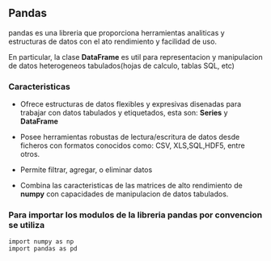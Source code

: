 ## Pandas

pandas es una libreria que proporciona herramientas analiticas y estructuras de datos con el ato rendimiento y facilidad de uso.

En particular, la clase **DataFrame** es util para representacion y manipulacion de datos heterogeneos tabulados(hojas de calculo, tablas SQL, etc)

### Caracteristicas

- Ofrece estructuras de datos flexibles y expresivas disenadas para trabajar con datos tabulados y etiquetados, esta son: **Series** y **DataFrame**

- Posee herramientas robustas de lectura/escritura de datos desde ficheros con formatos conocidos como: CSV, XLS,SQL,HDF5, entre otros.

- Permite filtrar, agregar, o eliminar datos

- Combina las caracteristicas de las matrices de alto rendimiento de **numpy** con capacidades de manipulacion de datos tabulados.

### Para importar los modulos de la libreria **pandas** por convencion se utiliza

```
import numpy as np
import pandas as pd
```
